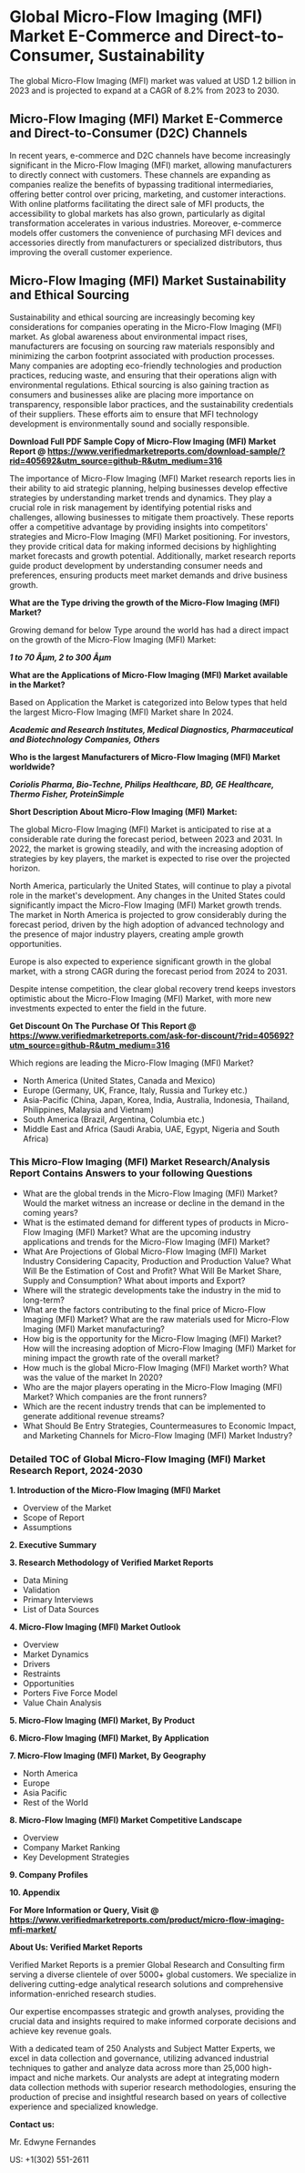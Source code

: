 <h1>Global Micro-Flow Imaging (MFI) Market E-Commerce and Direct-to-Consumer, Sustainability</h1><p class=""><p>The global Micro-Flow Imaging (MFI) market was valued at USD 1.2 billion in 2023 and is projected to expand at a CAGR of 8.2% from 2023 to 2030.</p><h2>Micro-Flow Imaging (MFI) Market E-Commerce and Direct-to-Consumer (D2C) Channels</h2><p>In recent years, e-commerce and D2C channels have become increasingly significant in the Micro-Flow Imaging (MFI) market, allowing manufacturers to directly connect with customers. These channels are expanding as companies realize the benefits of bypassing traditional intermediaries, offering better control over pricing, marketing, and customer interactions. With online platforms facilitating the direct sale of MFI products, the accessibility to global markets has also grown, particularly as digital transformation accelerates in various industries. Moreover, e-commerce models offer customers the convenience of purchasing MFI devices and accessories directly from manufacturers or specialized distributors, thus improving the overall customer experience.</p><h2>Micro-Flow Imaging (MFI) Market Sustainability and Ethical Sourcing</h2><p>Sustainability and ethical sourcing are increasingly becoming key considerations for companies operating in the Micro-Flow Imaging (MFI) market. As global awareness about environmental impact rises, manufacturers are focusing on sourcing raw materials responsibly and minimizing the carbon footprint associated with production processes. Many companies are adopting eco-friendly technologies and production practices, reducing waste, and ensuring that their operations align with environmental regulations. Ethical sourcing is also gaining traction as consumers and businesses alike are placing more importance on transparency, responsible labor practices, and the sustainability credentials of their suppliers. These efforts aim to ensure that MFI technology development is environmentally sound and socially responsible.</p></p><p class=""><strong>Download Full PDF Sample Copy of Micro-Flow Imaging (MFI) Market Report @ <a href="https://www.verifiedmarketreports.com/download-sample/?rid=405692&utm_source=github-R&utm_medium=316" target="_blank">https://www.verifiedmarketreports.com/download-sample/?rid=405692&utm_source=github-R&utm_medium=316</a></strong></p><p>The importance of&nbsp;Micro-Flow Imaging (MFI) Market research reports lies in their ability to aid strategic planning, helping businesses develop effective strategies by understanding market trends and dynamics. They play a crucial role in risk management by identifying potential risks and challenges, allowing businesses to mitigate them proactively. These reports offer a competitive advantage by providing insights into competitors' strategies and Micro-Flow Imaging (MFI) Market positioning. For investors, they provide critical data for making informed decisions by highlighting market forecasts and growth potential. Additionally, market research reports guide product development by understanding consumer needs and preferences, ensuring products meet market demands and drive business growth.</p><p><strong>What are the&nbsp;Type driving the growth of the Micro-Flow Imaging (MFI) Market?</strong></p><p id="" class="">Growing demand for below Type around the world has had a direct impact on the growth of the Micro-Flow Imaging (MFI) Market:</p><p class=""><em><strong>1 to 70 Âµm, 2 to 300 Âµm</strong></em></p><p class=""><strong>What are the&nbsp;Applications&nbsp;of Micro-Flow Imaging (MFI) Market available in the Market?</strong></p><p id="" class="">Based on Application the Market is categorized into Below types that held the largest Micro-Flow Imaging (MFI) Market share In 2024.</p><p class=""><em><strong>Academic and Research Institutes, Medical Diagnostics, Pharmaceutical and Biotechnology Companies, Others</strong></em></p><p class=""><strong>Who is the largest Manufacturers of Micro-Flow Imaging (MFI) Market worldwide?</strong></p><p><em><strong>Coriolis Pharma, Bio-Techne, Philips Healthcare, BD, GE Healthcare, Thermo Fisher, ProteinSimple</strong></em></p><p id="" class=""><strong>Short Description About Micro-Flow Imaging (MFI) Market:</strong></p><p>The global Micro-Flow Imaging (MFI) Market is anticipated to rise at a considerable rate during the forecast period, between 2023 and 2031. In 2022, the market is growing steadily, and with the increasing adoption of strategies by key players, the market is expected to rise over the projected horizon.</p><p>North America, particularly the United States, will continue to play a pivotal role in the market's development. Any changes in the United States could significantly impact the Micro-Flow Imaging (MFI) Market growth trends. The market in North America is projected to grow considerably during the forecast period, driven by the high adoption of advanced technology and the presence of major industry players, creating ample growth opportunities.</p><p>Europe is also expected to experience significant growth in the global market, with a strong CAGR during the forecast period from 2024 to 2031.</p><p>Despite intense competition, the clear global recovery trend keeps investors optimistic about the Micro-Flow Imaging (MFI) Market, with more new investments expected to enter the field in the future.</p><p id="" class=""><strong>Get Discount On The Purchase Of This Report @ <a href="https://www.verifiedmarketreports.com/ask-for-discount/?rid=405692?utm_source=github-R&utm_medium=316" target="_blank">https://www.verifiedmarketreports.com/ask-for-discount/?rid=405692?utm_source=github-R&utm_medium=316</a></strong></p><p class="">Which regions are leading the Micro-Flow Imaging (MFI) Market?</p><ul><li>North America (United States, Canada and Mexico)</li><li>Europe (Germany, UK, France, Italy, Russia and Turkey etc.)</li><li>Asia-Pacific (China, Japan, Korea, India, Australia, Indonesia, Thailand, Philippines, Malaysia and Vietnam)</li><li>South America (Brazil, Argentina, Columbia etc.)</li><li>Middle East and Africa (Saudi Arabia, UAE, Egypt, Nigeria and South Africa)</li></ul><h3 id="" class="">This Micro-Flow Imaging (MFI) Market Research/Analysis Report Contains Answers to your following Questions</h3><ul><li>What are the global trends in the Micro-Flow Imaging (MFI) Market? Would the market witness an increase or decline in the demand in the coming years?</li><li>What is the estimated demand for different types of products in Micro-Flow Imaging (MFI) Market? What are the upcoming industry applications and trends for the Micro-Flow Imaging (MFI) Market?</li><li>What Are Projections of Global Micro-Flow Imaging (MFI) Market Industry Considering Capacity, Production and Production Value? What Will Be the Estimation of Cost and Profit? What Will Be Market Share, Supply and Consumption? What about imports and Export?</li><li>Where will the strategic developments take the industry in the mid to long-term?</li><li>What are the factors contributing to the final price of Micro-Flow Imaging (MFI) Market? What are the raw materials used for Micro-Flow Imaging (MFI) Market manufacturing?</li><li>How big is the opportunity for the Micro-Flow Imaging (MFI) Market? How will the increasing adoption of Micro-Flow Imaging (MFI) Market for mining impact the growth rate of the overall market?</li><li>How much is the global Micro-Flow Imaging (MFI) Market worth? What was the value of the market In 2020?</li><li>Who are the major players operating in the Micro-Flow Imaging (MFI) Market? Which companies are the front runners?</li><li>Which are the recent industry trends that can be implemented to generate additional revenue streams?</li><li>What Should Be Entry Strategies, Countermeasures to Economic Impact, and Marketing Channels for Micro-Flow Imaging (MFI) Market Industry?</li></ul><h3 id="" class="">Detailed TOC of Global Micro-Flow Imaging (MFI) Market Research Report, 2024-2030</h3><p id="" class=""><strong>1. Introduction of the Micro-Flow Imaging (MFI) Market</strong></p><ul><li>Overview of the Market</li><li>Scope of Report</li><li>Assumptions</li></ul><p id="" class=""><strong>2. Executive Summary</strong></p><p id="" class=""><strong>3. Research Methodology of Verified Market Reports</strong></p><ul><li>Data Mining</li><li>Validation</li><li>Primary Interviews</li><li>List of Data Sources</li></ul><p id="" class=""><strong>4. Micro-Flow Imaging (MFI) Market Outlook</strong></p><ul><li>Overview</li><li>Market Dynamics</li><li>Drivers</li><li>Restraints</li><li>Opportunities</li><li>Porters Five Force Model</li><li>Value Chain Analysis</li></ul><p id="" class=""><strong>5. Micro-Flow Imaging (MFI) Market, By Product</strong></p><p id="" class=""><strong>6. Micro-Flow Imaging (MFI) Market, By Application</strong></p><p id="" class=""><strong>7. Micro-Flow Imaging (MFI) Market, By Geography</strong></p><ul><li>North America</li><li>Europe</li><li>Asia Pacific</li><li>Rest of the World</li></ul><p id="" class=""><strong>8. Micro-Flow Imaging (MFI) Market Competitive Landscape</strong></p><ul><li>Overview</li><li>Company Market Ranking</li><li>Key Development Strategies</li></ul><p id="" class=""><strong>9. Company Profiles</strong></p><p id="" class=""><strong>10. Appendix</strong></p><p id="" class=""><strong>For More Information or Query, Visit @ <a href="https://www.verifiedmarketreports.com/product/micro-flow-imaging-mfi-market/" target="_blank">https://www.verifiedmarketreports.com/product/micro-flow-imaging-mfi-market/</a></strong></p><p id="" class=""><strong>About Us: Verified Market Reports</strong></p><p id="" class="">Verified Market Reports is a premier Global Research and Consulting firm serving a diverse clientele of over 5000+ global customers. We specialize in delivering cutting-edge analytical research solutions and comprehensive information-enriched research studies.</p><p id="" class="">Our expertise encompasses strategic and growth analyses, providing the crucial data and insights required to make informed corporate decisions and achieve key revenue goals.</p><p id="" class="">With a dedicated team of 250 Analysts and Subject Matter Experts, we excel in data collection and governance, utilizing advanced industrial techniques to gather and analyze data across more than 25,000 high-impact and niche markets. Our analysts are adept at integrating modern data collection methods with superior research methodologies, ensuring the production of precise and insightful research based on years of collective experience and specialized knowledge.</p><p id="" class=""><strong>Contact us:</strong></p><p id="" class="">Mr. Edwyne Fernandes</p><p id="" class="">US: +1(302) 551-2611</p>
